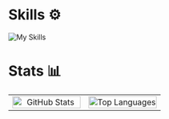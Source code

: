 # Skills ⚙️
![My Skills](https://skillicons.dev/icons?i=html,css,js,ts,react)

# Stats 📊
<table style="width: 100%; table-layout: fixed">
    <tr>
        <td style="width: 50%; text-align: center; border: none">
            <picture>
                <source
                    srcset="
                        https://github-readme-stats.vercel.app/api?username=eugsh1&show_icons=true&theme=dark&include_all_commits=true&rank_icon=github&hide_border=true
                    "
                    media="(prefers-color-scheme: dark)"
                />
                <source
                    srcset="
                        https://github-readme-stats.vercel.app/api?username=eugsh1&show_icons=true&include_all_commits=true&rank_icon=github&hide_border=true
                    "
                    media="(prefers-color-scheme: light), (prefers-color-scheme: no-preference)"
                />
                <img
                    src="https://github-readme-stats.vercel.app/api?username=eugsh1&show_icons=true&include_all_commits=true&rank_icon=github&hide_border=true"
                    alt="GitHub Stats"
                    style="width: 100%; border: none"
                />
            </picture>
        </td>
        <td style="width: 50%; text-align: center; border: none">
            <picture>
                <source
                    srcset="
                        https://github-readme-stats.vercel.app/api/top-langs/?username=eugsh1&layout=compact&theme=dark&hide_border=true
                    "
                    media="(prefers-color-scheme: dark)"
                />
                <source
                    srcset="
                        https://github-readme-stats.vercel.app/api/top-langs/?username=eugsh1&layout=compact&hide_border=true
                    "
                    media="(prefers-color-scheme: light), (prefers-color-scheme: no-preference)"
                />
                <img
                    src="https://github-readme-stats.vercel.app/api/top-langs/?username=eugsh1&layout=compact&hide_border=true"
                    alt="Top Languages"
                    style="width: 100%; border: none"
                />
            </picture>
        </td>
    </tr>
</table>
